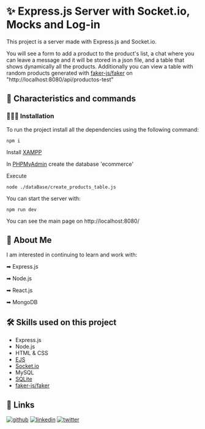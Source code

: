 # ✨ Express.js Server with Socket.io, Mocks and Log-in

This project is a server made with Express.js and Socket.io.

You will see a form to add a product to the product's list, a chat where you can leave a message and it will be stored in a json file,
and a table that shows dynamically all the products. Additionally you can view a table with random products generated with [faker-js/faker](https://www.npmjs.com/package/@faker-js/faker) on "http://localhost:8080/api/productos-test"

## 🔧 Characteristics and commands

### 👨🏻‍💻 Installation

To run the project install all the dependencies using the following command:

`npm i`

Install [XAMPP](https://www.apachefriends.org/)

In [PHPMyAdmin](http://localhost/phpmyadmin/) create the database 'ecommerce'

Execute

`node ./dataBase/create_products_table.js`

You can start the server with:

`npm run dev`

You can see the main page on http://localhost:8080/

## 🚀 About Me

I am interested in continuing to learn and work with:

➡ Express.js

➡ Node.js

➡ React.js

➡ MongoDB

## 🛠 Skills used on this project

- Express.js
- Node.js
- HTML & CSS
- [EJS](https://ejs.co/)
- [Socket.io](https://socket.io/)
- MySQL
- [SQLite](https://www.sqlite.org/index.html)
- [faker-js/faker](https://www.npmjs.com/package/@faker-js/faker)

## 🔗 Links

[![github](https://img.shields.io/badge/github-000?style=for-the-badge&logo=ko-fi&logoColor=white)](https://github.com/MartinIglesias86)
[![linkedin](https://img.shields.io/badge/linkedin-0A66C2?style=for-the-badge&logo=linkedin&logoColor=white)](https://www.linkedin.com/in/martin-iglesias86)
[![twitter](https://img.shields.io/badge/twitter-1DA1F2?style=for-the-badge&logo=twitter&logoColor=white)](https://twitter.com/Martin_codes86)
